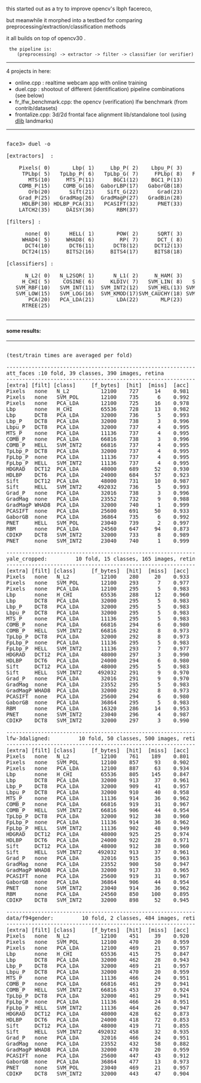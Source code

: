 
this started out as a try to improve opencv's lbph facereco, 

but meanwhile it morphed into a testbed for comparing preprocessing/extraction/classification methods

it all builds on top of opencv30 .

     the pipeline is:
        (preprocessing) -> extractor -> filter -> classifier (or verifier)

-----------------------------------------------------

4 projects in here:
* online.cpp : realtime webcam app with online training
* duel.cpp : shootout of different (identification) pipeline combinations (see below)
* fr_lfw_benchmark.cpp: the opencv (verification) lfw benchmark (from contrib/datasets)
* frontalize.cpp: 3d/2d frontal face alignment lib/standalone tool (using [dlib](http://sourceforge.net/projects/dclib/files/dlib/) landmarks)

------------------------------------------------------

<pre>

face3> duel -o

[extractors]  :

    Pixels( 0)       Lbp( 1)     Lbp_P( 2)    Lbpu_P( 3)       Ltp( 4)
     TPLbp( 5)   TpLbp_P( 6)   TpLbp_G( 7)     FPLbp( 8)   FpLbp_P( 9)
       MTS(10)     MTS_P(11)      BGC1(12)    BGC1_P(13)      COMB(14)
    COMB_P(15)    COMB_G(16)  GaborLBP(17)   GaborGB(18)       Dct(19)
       Orb(20)      Sift(21)    Sift_G(22)      Grad(23)    Grad_G(24)
    Grad_P(25)   GradMag(26)  GradMagP(27)   GradBin(28)    HDGRAD(29)
     HDLBP(30) HDLBP_PCA(31)   PCASIFT(32)      PNET(33)     CDIKP(34)
    LATCH2(35)     DAISY(36)       RBM(37)

[filters] :

      none( 0)      HELL( 1)       POW( 2)      SQRT( 3)     WHAD_( 4)
     WHAD4( 5)     WHAD8( 6)        RP( 7)      DCT_( 8)      DCT2( 9)
      DCT4(10)      DCT6(11)      DCT8(12)     DCT12(13)     DCT16(14)
     DCT24(15)     BITS2(16)     BITS4(17)     BITS8(18)      MEAN(19)

[classifiers] :

      N_L2( 0)   N_L2SQR( 1)      N_L1( 2)     N_HAM( 3)    H_HELL( 4)
     H_CHI( 5)    COSINE( 6)     KLDIV( 7)   SVM_LIN( 8)   SVM_POL( 9)
   SVM_RBF(10)   SVM_INT(11)  SVM_INT2(12)   SVM_HEL(13) SVM_HELSQ(14)
   SVM_LOW(15)   SVM_LOG(16)  SVM_KMOD(17)SVM_CAUCHY(18) SVM_MULTI(19)
       PCA(20)   PCA_LDA(21)       LDA(22)       MLP(23)       KNN(24)
     RTREE(25)

</pre>

------------------------------------------------------

#### some results:

------------------------------------------------------

<pre>

(test/train times are averaged per fold)

------------------------------------------------------------------------------
att_faces :10 fold, 39 classes, 390 images, retina
------------------------------------------------------------------------------
[extra] [filt] [class]     [f_bytes]  [hit]  [miss]  [acc]  [t_train] [t_test]
Pixels   none   N_L2          12100    727     14    0.981    0.000    0.653
Pixels   none   SVM_POL       12100    735      6    0.992    3.900    0.690
Pixels   none   PCA_LDA       12100    725     16    0.978   16.518    0.221
Lbp      none   H_CHI         65536    728     13    0.982    0.001    4.142
Lbp      DCT8   PCA_LDA       32000    736      5    0.993   11.501    0.351
Lbp_P    DCT8   PCA_LDA       32000    738      3    0.996   11.952    0.353
Lbpu_P   DCT8   PCA_LDA       32000    737      4    0.995   12.686    0.478
MTS_P    none   PCA_LDA       11136    737      4    0.995    5.941    0.047
COMB_P   none   PCA_LDA       66816    738      3    0.996   18.738    0.321
COMB_P   HELL   SVM_INT2      66816    737      4    0.995    8.735    0.973
TpLbp_P  DCT8   PCA_LDA       32000    737      4    0.995   12.186    0.375
FpLbp_P  none   PCA_LDA       11136    737      4    0.995    6.088    0.052
FpLbp_P  HELL   SVM_INT2      11136    737      4    0.995    0.698    0.152
HDGRAD   DCT12  PCA_LDA       48000    689     52    0.930   16.050    0.238
HDLBP    DCT6   PCA_LDA       24000    684     57    0.923    9.584    0.178
Sift     DCT12  PCA_LDA       48000    731     10    0.987   17.828    0.220
Sift     HELL   SVM_INT2     492032    736      5    0.993   85.713   10.116
Grad_P   none   PCA_LDA       32016    738      3    0.996   12.195    0.356
GradMag  none   PCA_LDA       23552    732      9    0.988   10.617    0.206
GradMagP WHAD8  PCA_LDA       32000    740      1    0.999   14.221    0.375
PCASIFT  none   PCA_LDA       25600    691     50    0.933   12.157    0.193
GaborGB  none   PCA_LDA       36864    735      6    0.992   15.227    0.424
PNET     HELL   SVM_POL       23040    739      2    0.997    2.274    0.328
RBM      none   PCA_LDA       24560    647     94    0.873    6.930    0.170
CDIKP    DCT8   SVM_INT2      32000    733      8    0.989    2.122    0.393
PNET     none   SVM_INT2      23040    740      1    0.999    1.500    0.286

------------------------------------------------------------------------------
yale_cropped:         10 fold, 15 classes, 165 images, retina
------------------------------------------------------------------------------
[extra] [filt] [class]     [f_bytes]  [hit]  [miss]  [acc]  [t_train] [t_test]
Pixels   none   N_L2          12100    280     20    0.933    0.000    0.113
Pixels   none   SVM_POL       12100    293      7    0.977    0.599    0.109
Pixels   none   PCA_LDA       12100    295      5    0.983    2.463    0.028
Lbp      none   H_CHI         65536    288     12    0.960    0.001    0.661
Lbp      DCT8   PCA_LDA       32000    295      5    0.983    1.687    0.021
Lbp_P    DCT8   PCA_LDA       32000    295      5    0.983    1.777    0.021
Lbpu_P   DCT8   PCA_LDA       32000    295      5    0.983    1.663    0.022
MTS_P    none   PCA_LDA       11136    295      5    0.983    0.827    0.010
COMB_P   none   PCA_LDA       66816    294      6    0.980    3.154    0.036
COMB_P   HELL   SVM_INT2      66816    292      8    0.973    1.563    0.195
TpLbp_P  DCT8   PCA_LDA       32000    292      8    0.973    1.742    0.024
FpLbp_P  none   PCA_LDA       11136    295      5    0.983    0.820    0.009
FpLbp_P  HELL   SVM_INT2      11136    293      7    0.977    0.118    0.026
HDGRAD   DCT12  PCA_LDA       48000    297      3    0.990    2.713    0.027
HDLBP    DCT6   PCA_LDA       24000    294      6    0.980    1.433    0.015
Sift     DCT12  PCA_LDA       48000    295      5    0.983    2.514    0.028
Sift     HELL   SVM_INT2     492032    291      9    0.970   13.427    1.590
Grad_P   none   PCA_LDA       32016    291      9    0.970    1.719    0.024
GradMag  none   PCA_LDA       23552    295      5    0.983    1.384    0.019
GradMagP WHAD8  PCA_LDA       32000    292      8    0.973    1.798    0.021
PCASIFT  none   PCA_LDA       25600    294      6    0.980    1.562    0.015
GaborGB  none   PCA_LDA       36864    295      5    0.983    2.022    0.026
RBM      none   PCA_LDA       16320    286     14    0.953    0.877    0.011
PNET     none   SVM_INT2      23040    296      4    0.987    0.261    0.049 * Pca[5,5] Gabor[9,5,1.73] Hashing[5,18]
CDIKP    DCT8   SVM_INT2      32000    297      3    0.990    0.387    0.070

------------------------------------------------------------------------------
lfw-3daligned:         10 fold, 50 classes, 500 images, retina
------------------------------------------------------------------------------
[extra] [filt] [class]     [f_bytes]  [hit]  [miss]  [acc]  [t_train] [t_test]
Pixels   none   N_L2          12100    761    189    0.801    0.000    1.051
Pixels   none   SVM_POL       12100    857     93    0.902    6.899    1.100
Pixels   none   PCA_LDA       12100    887     63    0.934   30.615    0.317
Lbp      none   H_CHI         65536    805    145    0.847    0.002    6.347
Lbp      DCT8   PCA_LDA       32000    913     37    0.961   20.844    0.546
Lbp_P    DCT8   PCA_LDA       32000    909     41    0.957   20.667    0.543
Lbpu_P   DCT8   PCA_LDA       32000    910     40    0.958   20.499    0.572
MTS_P    none   PCA_LDA       11136    914     36    0.962   11.007    0.093
COMB_P   none   PCA_LDA       66816    919     31    0.967   32.167    0.429
COMB_P   HELL   SVM_INT2      66816    906     44    0.954   13.080    1.476
TpLbp_P  DCT8   PCA_LDA       32000    912     38    0.960   21.198    0.569
FpLbp_P  none   PCA_LDA       11136    914     36    0.962   11.214    0.093
FpLbp_P  HELL   SVM_INT2      11136    902     48    0.949    1.108    0.234
HDGRAD   DCT12  PCA_LDA       48000    925     25    0.974   31.121    0.378
HDLBP    DCT6   PCA_LDA       24000    922     28    0.971   17.716    0.243
Sift     DCT12  PCA_LDA       48000    912     38    0.960   30.303    0.301
Sift     HELL   SVM_INT2     492032    913     37    0.961  122.865   14.067
Grad_P   none   PCA_LDA       32016    915     35    0.963   20.595    0.550
GradMag  none   PCA_LDA       23552    900     50    0.947   17.282    0.239
GradMagP WHAD8  PCA_LDA       32000    917     33    0.965   24.676    0.550
PCASIFT  none   PCA_LDA       25600    919     31    0.967   23.822    0.304
GaborGB  none   PCA_LDA       36864    906     44    0.954   28.726    0.640
PNET     none   SVM_INT2      23040    914     36    0.962    2.467    0.471
RBM      none   PCA_LDA       24560    850    100    0.895   12.319    0.257
CDIKP    DCT8   SVM_INT2      32000    898     52    0.945    3.602    0.658

------------------------------------------------------------------------------
data/f94gender:         10 fold, 2 classes, 484 images, retina -C=20
------------------------------------------------------------------------------
[extra] [filt] [class]     [f_bytes]  [hit]  [miss]  [acc]  [t_train] [t_test]
Pixels   none   N_L2          12100    451     39    0.920    0.000    0.582
Pixels   none   SVM_POL       12100    470     20    0.959    0.812    0.078
Pixels   none   PCA_LDA       12100    469     21    0.957   36.485    0.015
Lbp      none   H_CHI         65536    415     75    0.847    0.002    3.588
Lbp      DCT8   PCA_LDA       32000    462     28    0.943   23.177    0.014
Lbp_P    DCT8   PCA_LDA       32000    469     21    0.957   23.816    0.012
Lbpu_P   DCT8   PCA_LDA       32000    470     20    0.959   22.598    0.012
MTS_P    none   PCA_LDA       11136    466     24    0.951   13.030    0.010
COMB_P   none   PCA_LDA       66816    461     29    0.941   34.749    0.015
COMB_P   HELL   SVM_INT2      66816    453     37    0.924    4.769    0.518
TpLbp_P  DCT8   PCA_LDA       32000    461     29    0.941   21.830    0.013
FpLbp_P  none   PCA_LDA       11136    466     24    0.951   13.423    0.009
FpLbp_P  HELL   SVM_INT2      11136    464     26    0.947    0.697    0.076
HDGRAD   DCT12  PCA_LDA       48000    428     62    0.873   35.177    0.014
HDLBP    DCT6   PCA_LDA       24000    418     72    0.853   19.763    0.011
Sift     DCT12  PCA_LDA       48000    419     71    0.855   36.414    0.019
Sift     HELL   SVM_INT2     492032    458     32    0.935   35.789    3.982
Grad_P   none   PCA_LDA       32016    466     24    0.951   22.314    0.012
GradMag  none   PCA_LDA       23552    432     58    0.882   20.626    0.014
GradMagP WHAD8  PCA_LDA       32000    470     20    0.959   28.271    0.012
PCASIFT  none   PCA_LDA       25600    447     43    0.912   27.907    0.015
GaborGB  none   PCA_LDA       36864    477     13    0.973   30.597    0.017
PNET     none   SVM_POL       23040    469     21    0.957    0.642    0.063
CDIKP    DCT8   SVM_INT2      32000    443     47    0.904    1.571    0.178

</pre>
